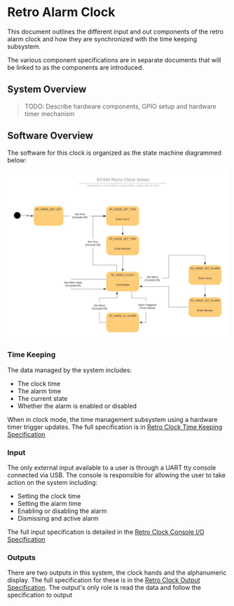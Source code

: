 # Retro Alarm Clock

This document outlines the different input and out components of the retro 
alarm clock and how they are synchronized with the time keeping subsystem.

The various component specifications are in separate documents that will
be linked to as the components are introduced.

## System Overview

> TODO: Describe hardware components, GPIO setup and hardware timer mechanism


## Software Overview

The software for this clock is organized as the state machine diagrammed below:

![Retro Clock Diagram](../images/state_diagram.jpg)



### Time Keeping

The data managed by the system includes:

* The clock time
* The alarm time
* The current state
* Whether the alarm is enabled or disabled

When in clock mode, the time management subsystem using a hardware timer trigger updates.
The full specification is in [Retro Clock Time Keeping Specification](./time_keeping.md)


### Input

The only external input available to a user is through a UART tty console connected
via USB. The console is responsible for allowing the user to take action on the 
system including:

* Setting the clock time
* Setting the alarm time
* Enabling or disabling the alarm
* Dismissing and active alarm

The full input specification is detailed in the 
[Retro Clock Console I/O Specification](./console_io.md)


### Outputs

There are two outputs in this system, the clock hands and the alphanumeric display.
The full specification for these is in the [Retro Clock Output Specification](./clock_outputs.md).
The output's only role is read the data and follow the specification to output


